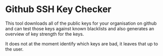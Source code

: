 # Github SSH Key Checker

This tool downloads all of the public keys for your organisation on github and can test those keys against known blacklists and also generates an overview of key strength for the keys.

It does not at the moment identify which keys are bad, it leaves that up to the user.
